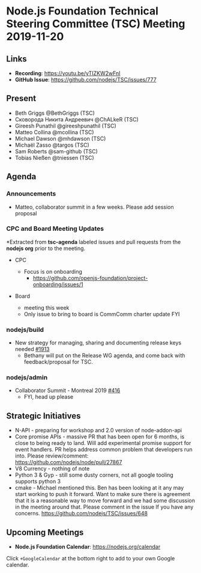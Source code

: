 # Node.js Foundation Technical Steering Committee (TSC) Meeting 2019-11-20

## Links

* **Recording**: https://youtu.be/yTIZKW2wFnI
* **GitHub Issue**: https://github.com/nodejs/TSC/issues/777

## Present

* Beth Griggs @BethGriggs (TSC)
* Сковорода Никита Андреевич @ChALkeR (TSC)
* Gireesh Punathil @gireeshpunathil (TSC)
* Matteo Collina @mcollina (TSC)
* Michael Dawson @mhdawson (TSC)
* Michaël Zasso @targos (TSC)
* Sam Roberts @sam-github (TSC)
* Tobias Nießen @tniessen (TSC)

## Agenda

### Announcements

* Matteo, collaborator summit in a few weeks. Please add session proposal

### CPC and Board Meeting Updates

*Extracted from **tsc-agenda** labeled issues and pull requests from the **nodejs org** prior to the meeting.

* CPC
  * Focus is on onboarding
    * https://github.com/openjs-foundation/project-onboarding/issues/1

* Board
  * meeting this week
  * Only issue to bring to board is CommComm charter update FYI

### nodejs/build

* New strategy for managing, sharing and documenting release keys needed [#1913](https://github.com/nodejs/build/issues/1913)
  * Bethany will put on the Release WG agenda, and come back with feedback/proposal for
    TSC.

### nodejs/admin

* Collaborator Summit - Montreal 2019 [#416](https://github.com/nodejs/admin/issues/416)
  * FYI, head up please

## Strategic Initiatives

* N-API - preparing for workshop and 2.0 version of node-addon-api
* Core promise APIs - massive PR that has been open for 6 months, is close to being ready to
  land. Will add experimental promise support for event handlers.  PR helps address common
  problem that developers run into.  Please review/comment: https://github.com/nodejs/node/pull/27867
* V8 Currency - nothing of note
* Python 3 & Gyp - still some dusty corners, not all google tooling supports python 3
* cmake - Michael mentioned this. Ben has been looking at it any may start working to push it
  forward.  Want to make sure there is agreement that it is a reasonable way to move forward
  and we had some discussion in the meeting around that. Please comment in the issue
  If you have any concerns. https://github.com/nodejs/TSC/issues/648

## Upcoming Meetings

* **Node.js Foundation Calendar**: https://nodejs.org/calendar

Click `+GoogleCalendar` at the bottom right to add to your own Google calendar.
